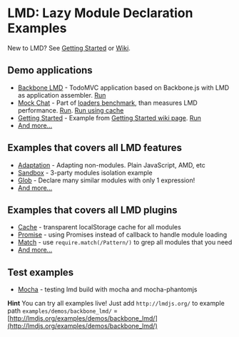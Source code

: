 # LMD: Lazy Module Declaration Examples

New to LMD? See [Getting Started](https://github.com/azproduction/lmd/wiki/Getting-started) or
[Wiki](https://github.com/azproduction/lmd/wiki/).

## Demo applications

 - [Backbone LMD](demos/backbone_lmd/) - TodoMVC application based on Backbone.js with LMD as application assembler. [Run](http://azproduction.github.io/lmd/examples/demos/backbone_lmd/)
 - [Mock Chat](demos/mock_chat/) - Part of [loaders benchmark](https://github.com/azproduction/loader-test/), than measures LMD performance. [Run](http://azproduction.github.io/lmd/examples/demos/mock_chat/). [Run using cache](http://azproduction.github.io/lmd/examples/demos/mock_chat/index_cache.html)
 - [Getting Started](demos/getting_started/) - Example from [Getting Started wiki page](https://github.com/azproduction/lmd/wiki/Getting-started). [Run](http://azproduction.github.io/lmd/examples/demos/getting_started/)
 - [And more...](demos/)

## Examples that covers all LMD features

 - [Adaptation](features/adaptation/) - Adapting non-modules. Plain JavaScript, AMD, etc
 - [Sandbox](features/sandbox/) - 3-party modules isolation example
 - [Glob](features/glob/) - Declare many similar modules with only 1 expression!
 - [And more...](features/)

## Examples that covers all LMD plugins

 - [Cache](plugins/cache) - transparent localStorage cache for all modules
 - [Promise](plugins/promise) - using Promises instead of callback to handle module loading
 - [Match](plugins/) - use `require.match(/Pattern/)` to grep all modules that you need
 - [And more...](plugins/)

## Test examples

  - [Mocha](tests/mocha) - testing lmd build with mocha and mocha-phantomjs

**Hint** You can try all examples live! Just add `http://lmdjs.org/` to example path `examples/demos/backbone_lmd/` = [http://lmdjs.org/examples/demos/backbone_lmd/](http://lmdjs.org/examples/demos/backbone_lmd/)
